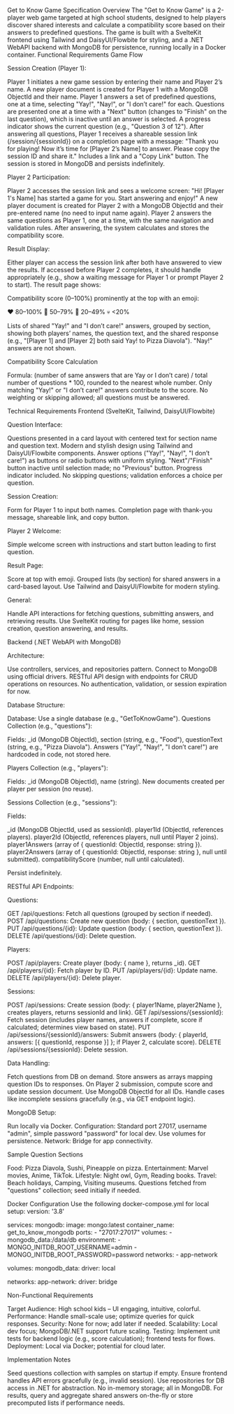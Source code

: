 Get to Know Game Specification
Overview
The "Get to Know Game" is a 2-player web game targeted at high school students, designed to help players discover shared interests and calculate a compatibility score based on their answers to predefined questions. The game is built with a SvelteKit frontend using Tailwind and DaisyUI/Flowbite for styling, and a .NET WebAPI backend with MongoDB for persistence, running locally in a Docker container.
Functional Requirements
Game Flow

Session Creation (Player 1):

Player 1 initiates a new game session by entering their name and Player 2’s name.
A new player document is created for Player 1 with a MongoDB ObjectId and their name.
Player 1 answers a set of predefined questions, one at a time, selecting "Yay!", "Nay!", or "I don’t care!" for each.
Questions are presented one at a time with a "Next" button (changes to "Finish" on the last question), which is inactive until an answer is selected.
A progress indicator shows the current question (e.g., "Question 3 of 12").
After answering all questions, Player 1 receives a shareable session link (/session/{sessionId}) on a completion page with a message: "Thank you for playing! Now it’s time for [Player 2’s Name] to answer. Please copy the session ID and share it." Includes a link and a "Copy Link" button.
The session is stored in MongoDB and persists indefinitely.


Player 2 Participation:

Player 2 accesses the session link and sees a welcome screen: "Hi! [Player 1's Name] has started a game for you. Start answering and enjoy!"
A new player document is created for Player 2 with a MongoDB ObjectId and their pre-entered name (no need to input name again).
Player 2 answers the same questions as Player 1, one at a time, with the same navigation and validation rules.
After answering, the system calculates and stores the compatibility score.


Result Display:

Either player can access the session link after both have answered to view the results.
If accessed before Player 2 completes, it should handle appropriately (e.g., show a waiting message for Player 1 or prompt Player 2 to start).
The result page shows:

Compatibility score (0–100%) prominently at the top with an emoji:

❤️ 80–100%
🙂 50–79%
😬 20–49%
💀 <20%


Lists of shared "Yay!" and "I don’t care!" answers, grouped by section, showing both players’ names, the question text, and the shared response (e.g., "[Player 1] and [Player 2] both said Yay! to Pizza Diavola").
"Nay!" answers are not shown.





Compatibility Score Calculation

Formula: (number of same answers that are Yay or I don’t care) / total number of questions * 100, rounded to the nearest whole number.
Only matching "Yay!" or "I don’t care!" answers contribute to the score. No weighting or skipping allowed; all questions must be answered.

Technical Requirements
Frontend (SvelteKit, Tailwind, DaisyUI/Flowbite)

Question Interface:

Questions presented in a card layout with centered text for section name and question text.
Modern and stylish design using Tailwind and DaisyUI/Flowbite components.
Answer options ("Yay!", "Nay!", "I don’t care!") as buttons or radio buttons with uniform styling.
"Next"/"Finish" button inactive until selection made; no "Previous" button.
Progress indicator included.
No skipping questions; validation enforces a choice per question.


Session Creation:

Form for Player 1 to input both names.
Completion page with thank-you message, shareable link, and copy button.


Player 2 Welcome:

Simple welcome screen with instructions and start button leading to first question.


Result Page:

Score at top with emoji.
Grouped lists (by section) for shared answers in a card-based layout.
Use Tailwind and DaisyUI/Flowbite for modern styling.


General:

Handle API interactions for fetching questions, submitting answers, and retrieving results.
Use SvelteKit routing for pages like home, session creation, question answering, and results.



Backend (.NET WebAPI with MongoDB)

Architecture:

Use controllers, services, and repositories pattern.
Connect to MongoDB using official drivers.
RESTful API design with endpoints for CRUD operations on resources.
No authentication, validation, or session expiration for now.


Database Structure:

Database: Use a single database (e.g., "GetToKnowGame").
Questions Collection (e.g., "questions"):

Fields: _id (MongoDB ObjectId), section (string, e.g., "Food"), questionText (string, e.g., "Pizza Diavola").
Answers ("Yay!", "Nay!", "I don’t care!") are hardcoded in code, not stored here.


Players Collection (e.g., "players"):

Fields: _id (MongoDB ObjectId), name (string).
New documents created per player per session (no reuse).


Sessions Collection (e.g., "sessions"):

Fields:

_id (MongoDB ObjectId, used as sessionId).
player1Id (ObjectId, references players).
player2Id (ObjectId, references players, null until Player 2 joins).
player1Answers (array of { questionId: ObjectId, response: string }).
player2Answers (array of { questionId: ObjectId, response: string }, null until submitted).
compatibilityScore (number, null until calculated).


Persist indefinitely.




RESTful API Endpoints:

Questions:

GET /api/questions: Fetch all questions (grouped by section if needed).
POST /api/questions: Create new question (body: { section, questionText }).
PUT /api/questions/{id}: Update question (body: { section, questionText }).
DELETE /api/questions/{id}: Delete question.


Players:

POST /api/players: Create player (body: { name }, returns _id).
GET /api/players/{id}: Fetch player by ID.
PUT /api/players/{id}: Update name.
DELETE /api/players/{id}: Delete player.


Sessions:

POST /api/sessions: Create session (body: { player1Name, player2Name }, creates players, returns sessionId and link).
GET /api/sessions/{sessionId}: Fetch session (includes player names, answers if complete, score if calculated; determines view based on state).
PUT /api/sessions/{sessionId}/answers: Submit answers (body: { playerId, answers: [{ questionId, response }] }; if Player 2, calculate score).
DELETE /api/sessions/{sessionId}: Delete session.




Data Handling:

Fetch questions from DB on demand.
Store answers as arrays mapping question IDs to responses.
On Player 2 submission, compute score and update session document.
Use MongoDB ObjectId for all IDs.
Handle cases like incomplete sessions gracefully (e.g., via GET endpoint logic).


MongoDB Setup:

Run locally via Docker.
Configuration: Standard port 27017, username "admin", simple password "password" for local dev.
Use volumes for persistence.
Network: Bridge for app connectivity.



Sample Question Sections

Food: Pizza Diavola, Sushi, Pineapple on pizza.
Entertainment: Marvel movies, Anime, TikTok.
Lifestyle: Night owl, Gym, Reading books.
Travel: Beach holidays, Camping, Visiting museums.
Questions fetched from "questions" collection; seed initially if needed.

Docker Configuration
Use the following docker-compose.yml for local setup:
version: '3.8'

services:
  mongodb:
    image: mongo:latest
    container_name: get_to_know_mongodb
    ports:
      - "27017:27017"
    volumes:
      - mongodb_data:/data/db
    environment:
      - MONGO_INITDB_ROOT_USERNAME=admin
      - MONGO_INITDB_ROOT_PASSWORD=password
    networks:
      - app-network

volumes:
  mongodb_data:
    driver: local

networks:
  app-network:
    driver: bridge
	
Non-Functional Requirements

Target Audience: High school kids – UI engaging, intuitive, colorful.
Performance: Handle small-scale use; optimize queries for quick responses.
Security: None for now; add later if needed.
Scalability: Local dev focus; MongoDB/.NET support future scaling.
Testing: Implement unit tests for backend logic (e.g., score calculation); frontend tests for flows.
Deployment: Local via Docker; potential for cloud later.

Implementation Notes

Seed questions collection with samples on startup if empty.
Ensure frontend handles API errors gracefully (e.g., invalid session).
Use repositories for DB access in .NET for abstraction.
No in-memory storage; all in MongoDB.
For results, query and aggregate shared answers on-the-fly or store precomputed lists if performance needs.